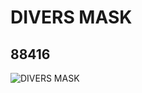 # DIVERS MASK
## 88416
![DIVERS MASK](https://lc-www-live-s.legocdn.com/media/bricks/5/2/4569133.jpg)